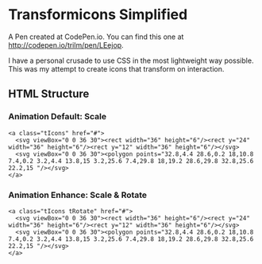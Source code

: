 # Transformicons Simplified

A Pen created at CodePen.io. You can find this one at http://codepen.io/trilm/pen/LEejop.

I have a personal crusade to use CSS in the most lightweight way possible. This was my attempt to create icons that transform on interaction.

## HTML Structure

### Animation Default: Scale

```
<a class="tIcons" href="#">
  <svg viewBox="0 0 36 30"><rect width="36" height="6"/><rect y="24" width="36" height="6"/><rect y="12" width="36" height="6"/></svg>
  <svg viewBox="0 0 36 30"><polygon points="32.8,4.4 28.6,0.2 18,10.8 7.4,0.2 3.2,4.4 13.8,15 3.2,25.6 7.4,29.8 18,19.2 28.6,29.8 32.8,25.6 22.2,15 "/></svg>
</a>
```

### Animation Enhance: Scale & Rotate

```
<a class="tIcons tRotate" href="#">
  <svg viewBox="0 0 36 30"><rect width="36" height="6"/><rect y="24" width="36" height="6"/><rect y="12" width="36" height="6"/></svg>
  <svg viewBox="0 0 36 30"><polygon points="32.8,4.4 28.6,0.2 18,10.8 7.4,0.2 3.2,4.4 13.8,15 3.2,25.6 7.4,29.8 18,19.2 28.6,29.8 32.8,25.6 22.2,15 "/></svg>
</a>
```